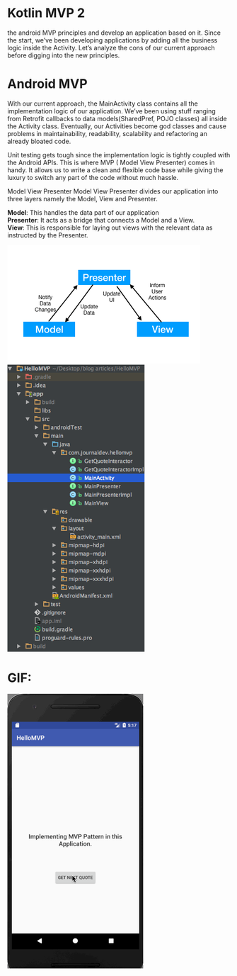 Kotlin MVP 2
=========================
the android MVP principles and develop an application based on it. Since the start, we’ve been developing applications
by adding all the business logic inside the Activity. Let’s analyze the cons of our current approach before digging into
the new principles.    

Android MVP
========================
With our current approach, the MainActivity class contains all the implementation logic of our application. We’ve been using stuff ranging from Retrofit callbacks to data models(SharedPref, POJO classes) all inside the Activity class.
Eventually, our Activities become god classes and cause problems in maintainability, readability, scalability and refactoring an already bloated code.

Unit testing gets tough since the implementation logic is tightly coupled with the Android APIs. This is where MVP ( Model View Presenter) comes in handy. It allows us to write a clean and flexible code base while giving the luxury to switch any part of the code without much hassle.

Model View Presenter
Model View Presenter divides our application into three layers namely the Model, View and Presenter.

**Model**: This handles the data part of our application  
**Presenter**: It acts as a bridge that connects a Model and a View.  
**View**: This is responsible for laying out views with the relevant data as instructed by the Presenter.  


<img src="android-mvp-flow.png" />          

<img src="android-hello-mvp-structure.png" />

GIF:
================

<img src="android-mvp-pattern-output.gif">

